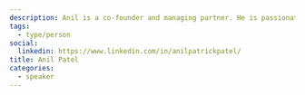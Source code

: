 ```yaml
---
description: Anil is a co-founder and managing partner. He is passionate about open data and leading the drive to digitize philanthropy. He will talk today about some of the trends GrantBook has seen in the nonprofit tech space, particularly around having an API first strategy, and the changing nature of work creating an increasing demand for data specialists to support evidence based grantmaking and impact reporting.
tags:
  - type/person
social:
  linkedin: https://www.linkedin.com/in/anilpatrickpatel/
title: Anil Patel
categories:
  - speaker
---
```


